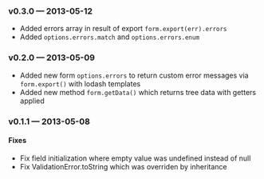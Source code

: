 
### v0.3.0 — 2013-05-12

* Added errors array in result of export `form.export(err).errors`
* Added `options.errors.match` and `options.errors.enum`

### v0.2.0 — 2013-05-09

* Added new form `options.errors` to return custom error messages via `form.export()` with lodash templates
* Added new method `form.getData()` which returns tree data with getters applied

### v0.1.1 — 2013-05-08

#### Fixes

* Fix field initialization where empty value was undefined instead of null
* Fix ValidationError.toString which was overriden by inheritance

